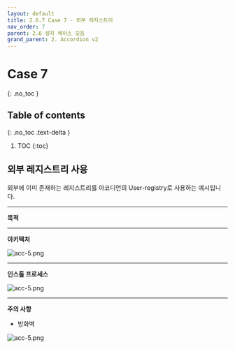 ```yaml
---
layout: default
title: 2.6.7 Case 7 - 외부 레지스트리
nav_order: 7
parent: 2.6 설치 케이스 모음
grand_parent: 2. Accordion v2
---
```


# Case 7
{: .no_toc }

## Table of contents
{: .no_toc .text-delta }

1. TOC
{:toc}


## 외부 레지스트리 사용

외부에 이미 존재하는 레지스트리를 아코디언의 User-registry로 사용하는 예시입니다.

---
**목적**


---
**아키텍처**

![acc-5.png](/assets/images/accordion/acc-5.png)


---
**인스톨 프로세스**

![acc-5.png](/assets/images/accordion/acc-5.png)


---
**주의 사항**

- 방화벽

![acc-5.png](/assets/images/accordion/acc-5.png)